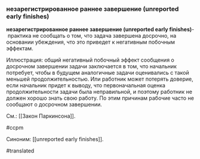 ### незарегистрированное раннее завершение (unreported early finishes)

**незарегистрированное раннее завершение (unreported early finishes)**-  практика не сообщать о том, что задача завершена досрочно, на основании убеждения, что это приведет к негативным побочным эффектам.

Иллюстрация: общий негативный побочный эффект сообщения о досрочном завершении задачи заключается в том, что начальник потребует, чтобы в будущем аналогичные задачи оценивались с такой меньшей продолжительностью. Или работник может потерять доверие, если начальник придет к выводу, что первоначальная оценка продолжительности задачи была неправильной, и поэтому работник не должен хорошо знать свою работу. По этим причинам рабочие часто не сообщают о досрочном завершении.

См.: [[Закон Паркинсона]].

#ccpm

Синоним: [[unreported early finishes]].

#translated
